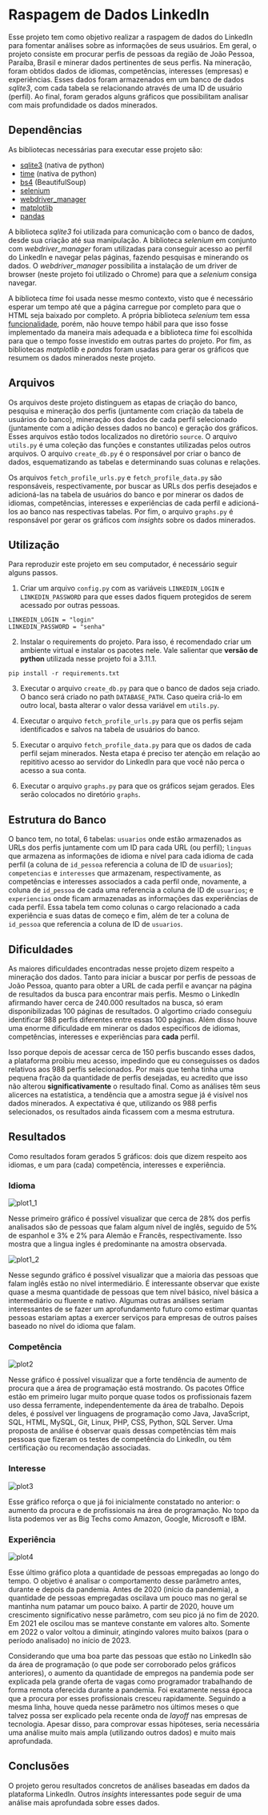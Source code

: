 # Raspagem de Dados LinkedIn
Esse projeto tem como objetivo realizar a raspagem de dados do LinkedIn para fomentar análises sobre as informações de seus usuários. Em geral, o projeto consiste em procurar perfis de pessoas da região de João Pessoa, Paraíba, Brasil e minerar dados pertinentes de seus perfis. Na mineração, foram obtidos dados de idiomas, competências, interesses (empresas) e experiências. Esses dados foram armazenados em um banco de dados *sqlite3*, com cada tabela se relacionando através de uma ID de usuário (perfil). Ao final, foram gerados alguns gráficos que possibilitam analisar com mais profundidade os dados minerados.


## Dependências
As bibliotecas necessárias para executar esse projeto são:

- [sqlite3](https://docs.python.org/3/library/sqlite3.html) (nativa de python)
- [time](https://docs.python.org/3/library/time.html) (nativa de python)
- [bs4](https://beautiful-soup-4.readthedocs.io/en/latest/) (BeautifulSoup)
- [selenium](https://selenium-python.readthedocs.io/)
- [webdriver_manager](https://github.com/SergeyPirogov/webdriver_manager)
- [matplotlib](https://matplotlib.org/stable/index.html)
- [pandas](https://pandas.pydata.org/docs/)

A biblioteca *sqlite3* foi utilizada para comunicação com o banco de dados, desde sua criação até sua manipulação. A biblioteca *selenium* em conjunto com *webdriver_manager* foram utilizadas para conseguir acesso ao perfil do LinkedIn e navegar pelas páginas, fazendo pesquisas e minerando os dados. O *webdriver_manager* possibilita a instalação de um driver de browser (neste projeto foi utilizado o Chrome) para que a *selenium* consiga navegar. 

A biblioteca *time* foi usada nesse mesmo contexto, visto que é necessário esperar um tempo até que a página carregue por completo para que o HTML seja baixado por completo. A própria biblioteca *selenium* tem essa [funcionalidade](https://www.selenium.dev/documentation/webdriver/waits/), porém, não houve tempo hábil para que isso fosse implementado da maneira mais adequada e a biblioteca *time* foi escolhida para que o tempo fosse investido em outras partes do projeto. Por fim, as bibliotecas *matplotlib* e *pandas* foram usadas para gerar os gráficos que resumem os dados minerados neste projeto.


## Arquivos
Os arquivos deste projeto distinguem as etapas de criação do banco, pesquisa e mineração dos perfis (juntamente com criação da tabela de usuários do banco), mineração dos dados de cada perfil selecionado (juntamente com a adição desses dados no banco) e geração dos gráficos. Esses arquivos estão todos localizados no diretório ```source```. O arquivo ```utils.py``` é uma coleção das funções e constantes utilizadas pelos outros arquivos. O arquivo ```create_db.py``` é o responsável por criar o banco de dados, esquematizando as tabelas e determinando suas colunas e relações.

Os arquivos ```fetch_profile_urls.py``` e ```fetch_profile_data.py``` são responsáveis, respectivamente, por buscar as URLs dos perfis desejados e adicioná-las na tabela de usuários do banco e por minerar os dados de idiomas, competências, interesses e experiências de cada perfil e adicioná-los ao banco nas respectivas tabelas. Por fim, o arquivo ```graphs.py``` é responsável por gerar os gráficos com *insights* sobre os dados minerados.


## Utilização

Para reproduzir este projeto em seu computador, é necessário seguir alguns passos.

1. Criar um arquivo `config.py` com as variáveis `LINKEDIN_LOGIN` e `LINKEDIN_PASSWORD` para que esses dados fiquem protegidos de serem acessado por outras pessoas.

```
LINKEDIN_LOGIN = "login"
LINKEDIN_PASSWORD = "senha"
```

2. Instalar o requirements do projeto. Para isso, é recomendado criar um ambiente virtual e instalar os pacotes nele. Vale salientar que **versão de python** utilizada nesse projeto foi a 3.11.1.

```
pip install -r requirements.txt
```

3. Executar o arquivo ```create_db.py``` para que o banco de dados seja criado. O banco será criado no path ```DATABASE_PATH```. Caso queira criá-lo em outro local, basta alterar o valor dessa variável em ```utils.py```.

4. Executar o arquivo ```fetch_profile_urls.py``` para que os perfis sejam identificados e salvos na tabela de usuários do banco.

5. Executar o arquivo ```fetch_profile_data.py``` para que os dados de cada perfil sejam minerados. Nesta etapa é preciso ter atenção em relação ao repititivo acesso ao servidor do LinkedIn para que você não perca o acesso a sua conta.

6. Executar o arquivo ```graphs.py``` para que os gráficos sejam gerados. Eles serão colocados no diretório ```graphs```.

## Estrutura do Banco
O banco tem, no total, 6 tabelas: ```usuarios``` onde estão armazenados as URLs dos perfis juntamente com um ID para cada URL (ou perfil); ```linguas``` que armazena as informações de idioma e nível para cada idioma de cada perfil (a coluna de ```id_pessoa``` referencia a coluna de ID de ```usuarios```); ```competencias``` e ```interesses``` que armazenam, respectivamente, as competências e interesses associados a cada perfil onde, novamente, a coluna de ```id_pessoa``` de cada uma referencia a coluna de ID de ```usuarios```; e ```experiencias``` onde ficam armazenadas as informações das experiências de cada perfil. Essa tabela tem como colunas o cargo relacionado a cada experiência e suas datas de começo e fim, além de ter a coluna de ```id_pessoa``` que referencia a coluna de ID de ```usuarios```.

## Dificuldades
As maiores dificuldades encontradas nesse projeto dizem respeito a mineração dos dados. Tanto para iniciar a buscar por perfis de pessoas de João Pessoa, quanto para obter a URL de cada perfil e avançar na página de resultados da busca para encontrar mais perfis. Mesmo o LinkedIn afirmando haver cerca de 240.000 resultados na busca, só eram disponibilizadas 100 páginas de resultados. O algortimo criado conseguiu identificar 988 perfis diferentes entre essas 100 páginas. Além disso houve uma enorme dificuldade em minerar os dados específicos de idiomas, competências, interesses e experiências para **cada** perfil. 

Isso porque depois de acessar cerca de 150 perfis buscando esses dados, a plataforma proibiu meu acesso, impedindo que eu conseguisses os dados relativos aos 988 perfis selecionados. Por mais que tenha tinha uma pequena fração da quantidade de perfis desejadas, eu acredito que isso não alterou **significativamente** o resultado final. Como as análises têm seus alicerces na estatística, a tendência que a amostra segue já é visível nos dados minerados. A expectativa é que, utilizando os 988 perfis selecionados, os resultados ainda ficassem com a mesma estrutura.

## Resultados

Como resultados foram gerados 5 gráficos: dois que dizem respeito aos idiomas, e um para (cada) competência, interesses e experiência.

### Idioma

![plot1_1](graphs/plot1_1.png)

Nesse primeiro gráfico é possível visualizar que cerca de 28% dos perfis analisados são de pessoas que falam algum nível de inglês, seguido de 5% de espanhol e 3% e 2% para Alemão e Francês, respectivamente. Isso mostra que a lingua ingles é predominante na amostra observada.

![plot1_2](graphs/plot1_2.png)

Nesse segundo gráfico é possível visualizar que a maioria das pessoas que falam inglês estão no nível intermediário. É interessante observar que existe quase a mesma quantidade de pessoas que tem nível básico, nível básica a intermediário ou fluente e nativo. Algumas outras análises seriam interessantes de se fazer um aprofundamento futuro como estimar quantas pessoas estariam aptas a exercer serviços para empresas de outros países baseado no nível do idioma que falam. 

### Competência

![plot2](graphs/plot2.png)

Nesse gráfico é possível visualizar que a forte tendência de aumento de procura que a área de programação está mostrando. Os pacotes Office estão em primeiro lugar muito porque quase todos os profissionais fazem uso dessa ferramente, independentemente da área de trabalho. Depois deles, é possível ver linguagens de programação como Java, JavaScript, SQL, HTML, MySQL, Git, Linux, PHP, CSS, Python, SQL Server. Uma proposta de análise é observar quais dessas competências têm mais pessoas que fizeram os testes de competência do LinkedIn, ou têm certificação ou recomendação associadas.

### Interesse

![plot3](graphs/plot3.png)

Esse gráfico reforça o que já foi inicialmente constatado no anterior: o aumento da procura e de profissionais na área de programação. No topo da lista podemos ver as Big Techs como Amazon, Google, Microsoft e IBM.

### Experiência

![plot4](graphs/plot4.png)

Esse último gráfico plota a quantidade de pessoas empregadas ao longo do tempo. O objetivo é analisar o comportamento desse parâmetro antes, durante e depois da pandemia. Antes de 2020 (início da pandemia), a quantidade de pessoas empregadas oscilava um pouco mas no geral se mantinha num patamar um pouco baixo. A partir de 2020, houve um crescimento significativo nesse parâmetro, com seu pico já no fim de 2020. Em 2021 ele oscilou mas se manteve constante em valores alto. Somente em 2022 o valor voltou a diminuir, atingindo valores muito baixos (para o período analisado) no início de 2023.

Considerando que uma boa parte das pessoas que estão no LinkedIn são da área de programação (o que pode ser corroborado pelos gráficos anteriores), o aumento da quantidade de empregos na pandemia pode ser explicada pela grande oferta de vagas como programador trabalhando de forma remota oferecida durante a pandemia. Foi exatamente nessa época que a procura por esses profissionais cresceu rapidamente. Seguindo a mesma linha, houve queda nesse parâmetro nos últimos meses o que talvez possa ser explicado pela recente onda de *layoff* nas empresas de tecnologia. Apesar disso, para comprovar essas hipóteses, seria necessária uma análise muito mais ampla (utilizando outros dados) e muito mais aprofundada.


## Conclusões
O projeto gerou resultados concretos de análises baseadas em dados da plataforma LinkedIn. Outros *insights* interessantes pode seguir de uma análise mais aprofundada sobre esses dados.
